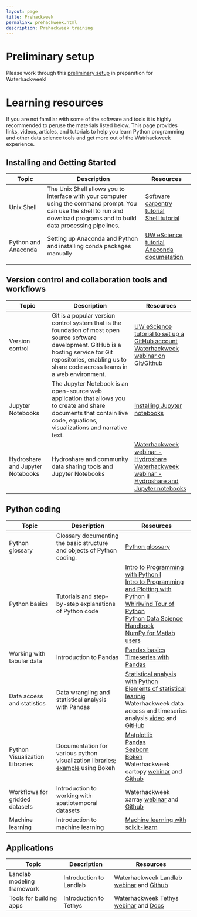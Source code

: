 ```yaml
---
layout: page
title: Prehackweek
permalink: prehackweek.html
description: Prehackweek training
---
```


# Preliminary setup

Please work through this [preliminary setup](https://waterhackweek.github.io/preliminary/) in preparation for Waterhackweek!


# Learning resources 

If you are not familiar with some of the software and tools it is highly recommended to peruse the materials listed below. This page provides links, videos, articles, and tutorials to help you learn Python programming and other data science tools and get more out of the Watrhackweek experience.


## Installing and Getting Started

| Topic  |Description |Resources   | 
|---|---|---|
|Unix Shell  |The Unix Shell allows you to interface with your computer using the command prompt. You can use the shell to run and download programs and to build data processing pipelines.|[Software carpentry tutorial](http://swcarpentry.github.io/shell-novice/) <br> [Shell tutorial](http://linuxcommand.org/lc3_learning_the_shell.php) <br>|
|Python and Anaconda   |Setting up Anaconda and Python and installing conda packages manually |[UW eScience tutorial](https://uwescience.github.io/hackweek-preliminary-tutorials/conda/) <br> [Anaconda documetation](https://docs.anaconda.com/anaconda/user-guide/tasks/install-packages/)  |   |   |
|   |   |   | 

## Version control and collaboration tools and workflows 

| Topic  |Description |Resources   | 
|---|---|---|
|Version control  | Git is a popular version control system that is the foundation of most open source software development. GitHub is a hosting service for Git repositories, enabling us to share code across teams in a web environment.|[UW eScience tutorial to set up a GitHub account](https://uwescience.github.io/hackweek-preliminary-tutorials/github/) <br> [Waterhackweek webinar on Git/Github](https://www.youtube.com/watch?v=Bc5BO9gPC9w&feature=youtu.be) <br>|
|Jupyter Notebooks   |The Jupyter Notebook is an open-source web application that allows you to create and share documents that contain live code, equations, visualizations and narrative text.   | [Installing Jupyter notebooks](https://jupyter.readthedocs.io/en/latest/install.html)  |
|Hydroshare and Jupyter Notebooks |Hydroshare and community data sharing tools and Jupyter Notebooks|[Waterhackweek webinar - Hydroshare](https://www.youtube.com/watch?v=foRBVEKgNZ0&feature=youtu.be) <br> [Waterhackweek webinar - Hydroshare and Jupyter notebooks](https://www.youtube.com/watch?v=SWzw4hNat8I&feature=youtu.be)  |  

## Python coding 

| Topic  |Description |Resources   | 
|---|---|---|
|Python glossary  |Glossary documenting the basic structure and objects of Python coding. |[Python glossary](https://www.codecademy.com/articles/glossary-python)|
|Python basics   | Tutorials  and step-by-step explanations of Python code | [Intro to Programming with Python I](http://swcarpentry.github.io/python-novice-inflammation/) <br> [Intro to Programming and Plotting with Python II](http://swcarpentry.github.io/python-novice-gapminder/) <br> [Whirlwind Tour of Python](https://github.com/jakevdp/WhirlwindTourOfPython) <br> [Python Data Science Handbook](https://jakevdp.github.io/PythonDataScienceHandbook/) <br> [NumPy for Matlab users](https://docs.scipy.org/doc/numpy-1.14.0/user/numpy-for-matlab-users.html)  
|Working with tabular data | Introduction to Pandas | [Pandas basics](https://github.com/Tanu-N-Prabhu/Python/blob/master/Pandas/Pandas_DataFrame.ipynb) <br> [Timeseries with Pandas](https://nbviewer.jupyter.org/github/changhiskhan/talks/blob/master/pydata2012/pandas_timeseries.ipynb)                                                                          
|Data access and statistics|Data wrangling and statistical analysis with Pandas|[Statistical analysis with Python](https://github.com/fonnesbeck/statistical-analysis-python-tutorial)<br>[Elements of statistical learinig](https://github.com/maitbayev/the-elements-of-statistical-learning) <br> Waterhackweek data access and timeseries analysis [video](https://www.youtube.com/watch?v=uQXuS1AB2M0&feature=youtu.be) and [GitHub](https://github.com/waterhackweek/visualization) |
|Python Visualization Libraries | Documentation for various python visualization libraries; [example](https://nbviewer.jupyter.org/urls/mountain-hydrology-research-group.github.io/data-analysis/resources/interactive-plotting-demo.ipynb) using Bokeh | [Matplotlib](https://matplotlib.org/tutorials/index.html) <br> [Pandas](https://pandas.pydata.org/pandas-docs/stable/user_guide/visualization.html) <br> [Seaborn](https://seaborn.pydata.org/tutorial.html) <br> [Bokeh](https://hub.gke.mybinder.org/user/bokeh-bokeh-notebooks-dkpbe60n/notebooks/tutorial/00%20-%20Introduction%20and%20Setup.ipynb) <br> Waterhackweek cartopy [webinar](https://www.youtube.com/watch?v=BrolsSGMSVU&feature=youtu.be) and [Github](https://github.com/waterhackweek/visualization) 
|Workflows for gridded datasets|Introduction to working with spatiotemporal datasets |Waterhackweek xarray [webinar](https://www.youtube.com/watch?v=Ls6Huc2JQaM&feature=youtu.be) and [Github](https://github.com/waterhackweek/gridded_data)|                                                                                               
|Machine learning|Introduction to machine learning|[Machine learning with scikit-learn](http://amueller.github.io/sklearn_tutorial/#/)| 
                                                                                             
 ##  Applications    
 
| Topic  |Description |Resources   | 
|---|---|---|
|Landlab modeling framework|Introduction to Landlab|Waterhackweek Landlab [webinar](https://www.youtube.com/watch?v=m10UA5_gsuM&feature=youtu.be) and [Github](https://github.com/waterhackweek/Landlab_intro)|     
|Tools for building apps|Introduction to Tethys|Waterhackweek Tethys [webinar](https://www.youtube.com/watch?v=8wnkOJu_tjo&feature=youtu.be) and [Docs](http://docs.tethysplatform.org/en/stable/tutorials/getting_started.html)|                                                                              